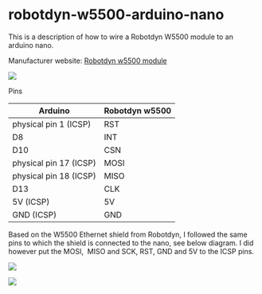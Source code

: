 # robotdyn-w5500-arduino-nano

This is a description of how to wire a Robotdyn W5500 module to an arduino nano. 

Manufacturer website: [Robotdyn w5500 module](https://robotdyn.com/ethernet-module-w5500-3-3v-5v.html)

![](https://user-images.githubusercontent.com/43075793/114510933-8e54f980-9c37-11eb-90af-017696a3020c.png)

Pins 

| Arduino | Robotdyn w5500 |
| --- | --- |
| physical pin 1 (ICSP) | RST |
| D8 | INT |
| D10 | CSN |
| physical pin 17 (ICSP) | MOSI |
| physical pin 18 (ICSP) | MISO |
| D13 | CLK |
| 5V (ICSP) | 5V |
| GND (ICSP) | GND |

Based on the W5500 Ethernet shield from Robotdyn, I followed the same pins to which the shield is connected to the nano, see below diagram. I did however put the MOSI,  MISO and SCK, RST, GND and 5V to the ICSP pins.

![](https://user-images.githubusercontent.com/43075793/114511598-6619ca80-9c38-11eb-8957-94fb95d8c3b5.png)

![](https://user-images.githubusercontent.com/43075793/114511367-19ce8a80-9c38-11eb-8262-d595594c1f8a.png)
